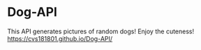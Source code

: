 # Dog-API
This API generates pictures of random dogs! Enjoy the cuteness!
https://cvs181801.github.io/Dog-API/
